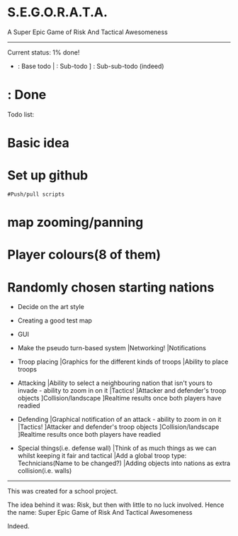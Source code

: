 S.E.G.O.R.A.T.A.
================

A Super Epic Game of Risk And Tactical Awesomeness

---

Current status: 1% done!

- : Base todo
| : Sub-todo
] : Sub-sub-todo (indeed)

# : Done


Todo list:
# Basic idea

# Set up github
	#Push/pull scripts

# map zooming/panning

# Player colours(8 of them)

# Randomly chosen starting nations

- Decide on the art style

- Creating a good test map

- GUI

- Make the pseudo turn-based system
	|Networking!
	|Notifications

- Troop placing
	|Graphics for the different kinds of troops
	|Ability to place troops
	
- Attacking
	|Ability to select a neighbouring nation that isn't yours to invade - ability to zoom in on it
	|Tactics!
		]Attacker and defender's troop objects
		]Collision/landscape
		]Realtime results once both players have readied
	
- Defending
	|Graphical notification of an attack - ability to zoom in on it
	|Tactics!
		]Attacker and defender's troop objects
		]Collision/landscape
		]Realtime results once both players have readied

- Special things(i.e. defense wall)
	|Think of as much things as we can whilst keeping it fair and tactical
	|Add a global troop type: Technicians(Name to be changed?)
	|Adding objects into nations as extra collision(i.e. walls)

---

This was created for a school project.

The idea behind it was: Risk, but then with little to no luck involved.
Hence the name: Super Epic Game of Risk And Tactical Awesomeness

Indeed.